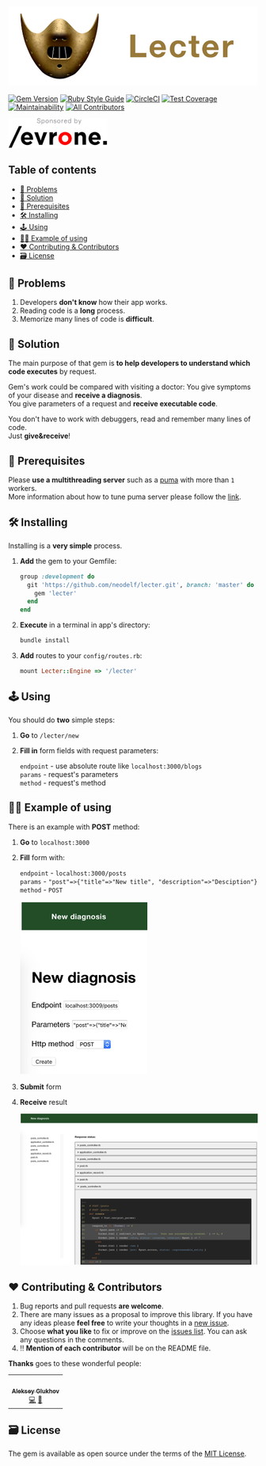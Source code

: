 <p align="center">
  <img src="https://github.com/Neodelf/staff/blob/master/lecter_web_with_text.png?raw=true" alt="Lecter Logo" width="866px"/>
</p>

[![Gem Version][0]][1]
[![Ruby Style Guide][15]][16]
[![CircleCI][2]][3]
[![Test Coverage][12]][13]
[![Maintainability][10]][11]
[![All Contributors](https://img.shields.io/badge/all_contributors-1-orange.svg?style=flat-square)](#contributors-)

[<img width="200" src="https://github.com/Neodelf/staff/blob/master/evrone-sponsored-logo.png?raw=true" alt="Evrone Logo"/>][14]

## Table of contents
* [:rotating_light: Problems](#rotating_light-problems)
* [:rocket: Solution](#rocket-solution)
* [:loudspeaker: Prerequisites](#loudspeaker-prerequisites)
* [:hammer_and_wrench: Installing](#hammer_and_wrench-installing)
* [:joystick: Using](#joystick-using)
* [:man_technologist: Example of using](#man_technologist-example-of-using)
* [:heart: Contributing & Contributors](#heart-contributing--contributors)
* [:card_file_box: License](#card_file_box-license)

## :rotating_light: Problems
1. Developers **don't know** how their app works.
2. Reading code is a **long** process.
3. Memorize many lines of code is **difficult**.

## :rocket: Solution
The main purpose of that gem is **to help developers to understand which code executes** by request.<br>

Gem's work could be compared with visiting a doctor:
You give symptoms of your disease and **receive a diagnosis**.<br>
You give parameters of a request and **receive executable code**.

You don't have to work with debuggers, read and remember many lines of code.<br>
Just **give&receive**!

## :loudspeaker: Prerequisites
Please **use a multithreading server** such as a [puma][4] with more than `1` workers.<br>
More information about how to tune puma server please follow the [link][5].

## :hammer_and_wrench: Installing
Installing is a **very simple** process.

1. **Add** the gem to your Gemfile:

    ```ruby
    group :development do
      git 'https://github.com/neodelf/lecter.git', branch: 'master' do
        gem 'lecter'
      end
    end
    ```

2. **Execute** in a terminal in app's directory:

    ```zsh
    bundle install
    ```

3. **Add** routes to your `config/routes.rb`:
    ```ruby
    mount Lecter::Engine => '/lecter'
    ```

## :joystick: Using
You should do **two** simple steps:

1. **Go** to `/lecter/new`

2. **Fill in** form fields with request parameters:

    `endpoint` - use absolute route like `localhost:3000/blogs`<br>
    `params` - request's parameters<br>
    `method` - request's method

## :man_technologist: Example of using
There is an example with **POST** method:

1. **Go** to `localhost:3000`

2. **Fill** form with:

    `endpoint` - `localhost:3000/posts`<br>
    `params` - `"post"=>{"title"=>"New title", "description"=>"Desciption"}`<br>
    `method` - `POST`

    <img src="https://raw.githubusercontent.com/Neodelf/staff/master/lecter_post_12_04.png" alt="lecter example post form" title="Example Lecter POST request form" height="350px" />

3. **Submit** form
4. **Receive** result

    <img src="https://raw.githubusercontent.com/Neodelf/staff/master/lecter_post_result_12_04.png" alt="lecter post form result" title="Example Lecter POST request result"/>

## :heart: Contributing & Contributors
1. Bug reports and pull requests **are welcome**.
2. There are many issues as a proposal to improve this library. If you have any ideas please **feel free** to write your thoughts in a [new issue][7].
3. Choose **what you like** to fix or improve on the [issues list][8]. You can ask any questions in the comments.
4. :bangbang: **Mention of each contributor** will be on the README file.

**Thanks** goes to these wonderful people:

<!-- prettier-ignore-start -->
<!-- markdownlint-disable -->
<table>
  <tr>
    <td align="center">
      <a href="https://github.com/pineapplethief">
        <img src="https://avatars1.githubusercontent.com/u/4012690?v=4" width="100px;" alt=""/>
        <br />
        <sub><b>Aleksey Glukhov</b></sub>
      </a>
      <br />
      <a href="https://github.com/Neodelf/lecter/commits?author=pineapplethief" title="Code">💻</a>
      <a href="https://github.com/Neodelf/lecter/commits?author=pineapplethief" title="Documentation">📖</a>
    </td>
  </tr>
</table>
<!-- markdownlint-enable -->
<!-- prettier-ignore-end -->

## :card_file_box: License
The gem is available as open source under the terms of the [MIT License][9].

[0]: https://badge.fury.io/rb/lecter.svg
[1]: https://badge.fury.io/rb/lecter
[2]: https://circleci.com/gh/Neodelf/lecter.svg?style=shield
[3]: https://circleci.com/gh/neodelf/lecter
[4]: https://github.com/puma/puma
[5]: https://github.com/puma/puma#clustered-mode
[7]: https://github.com/Neodelf/lecter/issues/new
[8]: https://github.com/Neodelf/lecter/issues
[9]: https://opensource.org/licenses/MIT
[10]: https://api.codeclimate.com/v1/badges/45d57f439d66990490f1/maintainability
[11]: https://codeclimate.com/github/Neodelf/lecter/maintainability
[12]: https://api.codeclimate.com/v1/badges/45d57f439d66990490f1/test_coverage
[13]: https://codeclimate.com/github/Neodelf/lecter/test_coverage
[14]: https://evrone.com
[15]: https://img.shields.io/badge/code_style-rubocop-brightgreen.svg
[16]: https://rubystyle.guide


